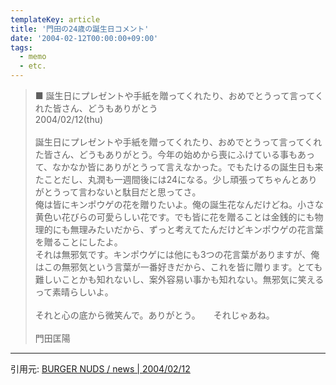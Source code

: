 ```yaml
---
templateKey: article
title: '門田の24歳の誕生日コメント'
date: '2004-02-12T00:00:00+09:00'
tags:
  - memo
  - etc.
---
```

> ■ 誕生日にプレゼントや手紙を贈ってくれたり、おめでとうって言ってくれた皆さん、どうもありがとう<br>
> 2004/02/12(thu)<br>
> <br>
> 誕生日にプレゼントや手紙を贈ってくれたり、おめでとうって言ってくれた皆さん、どうもありがとう。今年の始めから喪にふけている事もあって、なかなか皆にありがとうって言えなかった。でもたけるの誕生日も来たことだし、丸潤も一週間後には24になる。少し頑張ってちゃんとありがとうって言わないと駄目だと思ってさ。<br>
> 俺は皆にキンポウゲの花を贈りたいよ。俺の誕生花なんだけどね。小さな黄色い花びらの可愛らしい花です。でも皆に花を贈ることは金銭的にも物理的にも無理みたいだから、ずっと考えてたんだけどキンポウゲの花言葉を贈ることにしたよ。<br>
> それは無邪気です。キンポウゲには他にも3つの花言葉がありますが、俺はこの無邪気という言葉が一番好きだから、これを皆に贈ります。とても難しいことかも知れないし、案外容易い事かも知れない。無邪気に笑えるって素晴らしいよ。<br>
> <br>
> それと心の底から微笑んで。ありがとう。　　それじゃあね。<br>
> <br>
> 門田匡陽

---

引用元: [BURGER NUDS / news | 2004/02/12](http://web.archive.org/web/20040407201338/http://www.burgernuds.com/cgi-bin/01_news/news.cgi)
